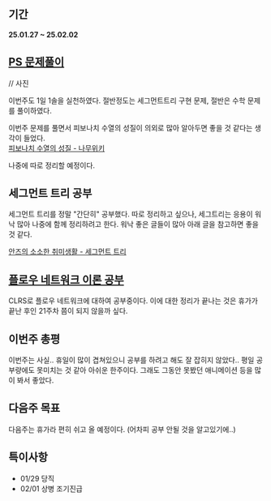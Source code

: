 ## 기간
**25.01.27 ~ 25.02.02**

## [PS 문제풀이](https://berry-fisher-f89.notion.site/15d326d21c2c80b1aef9ccf5b525a68b?v=171326d21c2c80a381e0000cf3be5a4e&pvs=4)
// 사진

이번주도 1일 1솔을 실천하였다.
절반정도는 세그먼트트리 구현 문제, 절반은 수학 문제를 풀이하였다.

이번주 문제를 풀면서 피보나치 수열의 성질이 의외로 많아 알아두면 좋을 것 같다는 생각이 들었다.<br>
[피보나치 수열의 성질 - 나무위키](https://namu.wiki/w/%ED%94%BC%EB%B3%B4%EB%82%98%EC%B9%98%20%EC%88%98%EC%97%B4#s-5)

나중에 따로 정리할 예정이다.

## 세그먼트 트리 공부
세그먼트 트리를 정말 "간단히" 공부했다. 따로 정리하고 싶으나, 세그트리는 응용이 워낙 많아 나중에 함께 정리하려고 한다.
워낙 좋은 글들이 많아 아래 글을 참고하면 좋을 것 같다.

[안즈의 소소한 취미생활 - 세그먼트 트리](https://anz1217.tistory.com/33)

## [플로우 네트워크 이론 공부](https://berry-fisher-f89.notion.site/Maximum-Flow-18e326d21c2c8019ba1df05f7ffd9304?pvs=4)
CLRS로 플로우 네트워크에 대하여 공부중이다. 이에 대한 정리가 끝나는 것은 휴가가 끝난 후인 21주차 쯤이 되지 않을까 싶다.

## 이번주 총평
이번주는 사실.. 휴일이 많이 겹쳐있으니 공부를 하려고 해도 잘 잡히지 않았다.. 평일 공부량에도 못미치는 것 같아 아쉬운 한주이다.
그래도 그동안 못봤던 애니메이션 등을 많이 봐서 좋았다.

## 다음주 목표
다음주는 휴가라 편히 쉬고 올 예정이다. (어차피 공부 안될 것을 알고있기에..)

## 특이사항
- 01/29 당직
- 02/01 상병 조기진급
